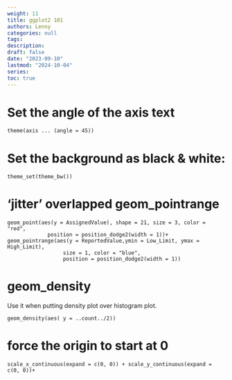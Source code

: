 ```yaml
---
weight: 11
title: ggplot2 101
authors: Lenny
categories: null
tags: 
description: 
draft: false
date: "2023-09-10"
lastmod: "2024-10-04"
series:
toc: true
---
```



<!--more-->

# Set the angle of the axis text
```
theme(axis ... (angle = 45))
```


# Set the background as black & white:  
```
theme_set(theme_bw())
```


#  ‘jitter’ overlapped geom_pointrange
```
geom_point(aes(y = AssignedValue), shape = 21, size = 3, color = "red",
             position = position_dodge2(width = 1))+
geom_pointrange(aes(y = ReportedValue,ymin = Low_Limit, ymax = High_Limit), 
                  size = 1, color = "blue",
                  position = position_dodge2(width = 1))
```


# geom_density 

Use it when putting density plot over histogram plot.  

```
geom_density(aes( y = ..count../2))
```

# force the origin to start at 0
```
scale_x_continuous(expand = c(0, 0)) + scale_y_continuous(expand = c(0, 0))+
```








